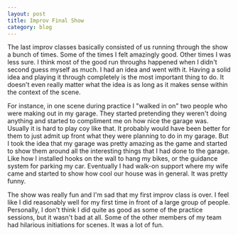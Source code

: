 ```yaml
---
layout: post
title: Improv Final Show
category: blog
---
```


The last improv classes basically consisted of us running through the show a bunch of times. Some of the times I felt amazingly good. Other times I was less sure. I think most of the good run throughs happened when I didn't second guess myself as much. I had an idea and went with it. Having a solid idea and playing it through completely is the most important thing to do. It doesn't even really matter what the idea is as long as it makes sense within the context of the scene.

For instance, in one scene during practice I "walked in on" two people who were making out in my garage. They started pretending they weren't doing anything and started to compliment me on how nice the garage was. Usually it is hard to play coy like that. It probably would have been better for them to just admit up front what they were planning to do in my garage. But I took the idea that my garage was pretty amazing as the game and started to show them around all the interesting things that I had done to the garage. Like how I installed hooks on the wall to hang my bikes, or the guidance system for parking my car. Eventually I had walk-on support where my wife came and started to show how cool our house was in general. It was pretty funny.

The show was really fun and I'm sad that my first improv class is over. I feel like I did reasonably well for my first time in front of a large group of people. Personally, I don't think I did quite as good as some of the practice sessions, but it wasn't bad at all. Some of the other members of my team had hilarious initiations for scenes. It was a lot of fun.